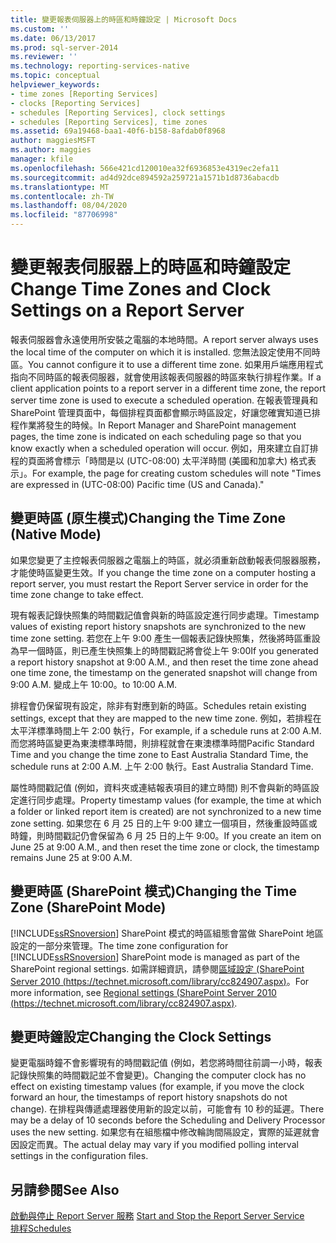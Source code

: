 ```yaml
---
title: 變更報表伺服器上的時區和時鐘設定 | Microsoft Docs
ms.custom: ''
ms.date: 06/13/2017
ms.prod: sql-server-2014
ms.reviewer: ''
ms.technology: reporting-services-native
ms.topic: conceptual
helpviewer_keywords:
- time zones [Reporting Services]
- clocks [Reporting Services]
- schedules [Reporting Services], clock settings
- schedules [Reporting Services], time zones
ms.assetid: 69a19468-baa1-40f6-b158-8afdab0f8968
author: maggiesMSFT
ms.author: maggies
manager: kfile
ms.openlocfilehash: 566e421cd120010ea32f6936853e4319ec2efa11
ms.sourcegitcommit: ad4d92dce894592a259721a1571b1d8736abacdb
ms.translationtype: MT
ms.contentlocale: zh-TW
ms.lasthandoff: 08/04/2020
ms.locfileid: "87706998"
---
```

# <a name="change-time-zones-and-clock-settings-on-a-report-server"></a><span data-ttu-id="d2eee-102">變更報表伺服器上的時區和時鐘設定</span><span class="sxs-lookup"><span data-stu-id="d2eee-102">Change Time Zones and Clock Settings on a Report Server</span></span>
  <span data-ttu-id="d2eee-103">報表伺服器會永遠使用所安裝之電腦的本地時間。</span><span class="sxs-lookup"><span data-stu-id="d2eee-103">A report server always uses the local time of the computer on which it is installed.</span></span> <span data-ttu-id="d2eee-104">您無法設定使用不同時區。</span><span class="sxs-lookup"><span data-stu-id="d2eee-104">You cannot configure it to use a different time zone.</span></span> <span data-ttu-id="d2eee-105">如果用戶端應用程式指向不同時區的報表伺服器，就會使用該報表伺服器的時區來執行排程作業。</span><span class="sxs-lookup"><span data-stu-id="d2eee-105">If a client application points to a report server in a different time zone, the report server time zone is used to execute a scheduled operation.</span></span> <span data-ttu-id="d2eee-106">在報表管理員和 SharePoint 管理頁面中，每個排程頁面都會顯示時區設定，好讓您確實知道已排程作業將發生的時候。</span><span class="sxs-lookup"><span data-stu-id="d2eee-106">In Report Manager and SharePoint management pages, the time zone is indicated on each scheduling page so that you know exactly when a scheduled operation will occur.</span></span> <span data-ttu-id="d2eee-107">例如，用來建立自訂排程的頁面將會標示「時間是以 (UTC-08:00) 太平洋時間 (美國和加拿大) 格式表示」。</span><span class="sxs-lookup"><span data-stu-id="d2eee-107">For example, the page for creating custom schedules will note "Times are expressed in (UTC-08:00) Pacific time (US and Canada)."</span></span>  
  
## <a name="changing-the-time-zone-native-mode"></a><span data-ttu-id="d2eee-108">變更時區 (原生模式)</span><span class="sxs-lookup"><span data-stu-id="d2eee-108">Changing the Time Zone (Native Mode)</span></span>  
 <span data-ttu-id="d2eee-109">如果您變更了主控報表伺服器之電腦上的時區，就必須重新啟動報表伺服器服務，才能使時區變更生效。</span><span class="sxs-lookup"><span data-stu-id="d2eee-109">If you change the time zone on a computer hosting a report server, you must restart the Report Server service in order for the time zone change to take effect.</span></span>  
  
 <span data-ttu-id="d2eee-110">現有報表記錄快照集的時間戳記值會與新的時區設定進行同步處理。</span><span class="sxs-lookup"><span data-stu-id="d2eee-110">Timestamp values of existing report history snapshots are synchronized to the new time zone setting.</span></span> <span data-ttu-id="d2eee-111">若您在上午 9:00 產生一個報表記錄快照集，然後將時區重設為早一個時區，則已產生快照集上的時間戳記將會從上午 9:00</span><span class="sxs-lookup"><span data-stu-id="d2eee-111">If you generated a report history snapshot at 9:00 A.M., and then reset the time zone ahead one time zone, the timestamp on the generated snapshot will change from 9:00 A.M.</span></span> <span data-ttu-id="d2eee-112">變成上午 10:00。</span><span class="sxs-lookup"><span data-stu-id="d2eee-112">to 10:00 A.M.</span></span>  
  
 <span data-ttu-id="d2eee-113">排程會仍保留現有設定，除非有對應到新的時區。</span><span class="sxs-lookup"><span data-stu-id="d2eee-113">Schedules retain existing settings, except that they are mapped to the new time zone.</span></span> <span data-ttu-id="d2eee-114">例如，若排程在太平洋標準時間上午 2:00 執行，</span><span class="sxs-lookup"><span data-stu-id="d2eee-114">For example, if a schedule runs at 2:00 A.M.</span></span> <span data-ttu-id="d2eee-115">而您將時區變更為東澳標準時間，則排程就會在東澳標準時間</span><span class="sxs-lookup"><span data-stu-id="d2eee-115">Pacific Standard Time and you change the time zone to East Australia Standard Time, the schedule runs at 2:00 A.M.</span></span> <span data-ttu-id="d2eee-116">上午 2:00 執行。</span><span class="sxs-lookup"><span data-stu-id="d2eee-116">East Australia Standard Time.</span></span>  
  
 <span data-ttu-id="d2eee-117">屬性時間戳記值 (例如，資料夾或連結報表項目的建立時間) 則不會與新的時區設定進行同步處理。</span><span class="sxs-lookup"><span data-stu-id="d2eee-117">Property timestamp values (for example, the time at which a folder or linked report item is created) are not synchronized to a new time zone setting.</span></span> <span data-ttu-id="d2eee-118">如果您在 6 月 25 日的上午 9:00 建立一個項目，然後重設時區或時鐘，則時間戳記仍會保留為 6 月 25 日的上午 9:00。</span><span class="sxs-lookup"><span data-stu-id="d2eee-118">If you create an item on June 25 at 9:00 A.M., and then reset the time zone or clock, the timestamp remains June 25 at 9:00 A.M.</span></span>  
  
## <a name="changing-the-time-zone-sharepoint-mode"></a><span data-ttu-id="d2eee-119">變更時區 (SharePoint 模式)</span><span class="sxs-lookup"><span data-stu-id="d2eee-119">Changing the Time Zone (SharePoint Mode)</span></span>  
 <span data-ttu-id="d2eee-120">[!INCLUDE[ssRSnoversion](../../includes/ssrsnoversion-md.md)] SharePoint 模式的時區組態會當做 SharePoint 地區設定的一部分來管理。</span><span class="sxs-lookup"><span data-stu-id="d2eee-120">The time zone configuration for [!INCLUDE[ssRSnoversion](../../includes/ssrsnoversion-md.md)] SharePoint mode is managed as part of the SharePoint regional settings.</span></span> <span data-ttu-id="d2eee-121">如需詳細資訊，請參閱[區域設定 (SharePoint Server 2010 (https://technet.microsoft.com/library/cc824907.aspx)](https://technet.microsoft.com/library/cc824907.aspx)。</span><span class="sxs-lookup"><span data-stu-id="d2eee-121">For more information, see [Regional settings (SharePoint Server 2010 (https://technet.microsoft.com/library/cc824907.aspx)](https://technet.microsoft.com/library/cc824907.aspx).</span></span>  
  
## <a name="changing-the-clock-settings"></a><span data-ttu-id="d2eee-122">變更時鐘設定</span><span class="sxs-lookup"><span data-stu-id="d2eee-122">Changing the Clock Settings</span></span>  
 <span data-ttu-id="d2eee-123">變更電腦時鐘不會影響現有的時間戳記值 (例如，若您將時間往前調一小時，報表記錄快照集的時間戳記並不會變更)。</span><span class="sxs-lookup"><span data-stu-id="d2eee-123">Changing the computer clock has no effect on existing timestamp values (for example, if you move the clock forward an hour, the timestamps of report history snapshots do not change).</span></span> <span data-ttu-id="d2eee-124">在排程與傳遞處理器使用新的設定以前，可能會有 10 秒的延遲。</span><span class="sxs-lookup"><span data-stu-id="d2eee-124">There may be a delay of 10 seconds before the Scheduling and Delivery Processor uses the new setting.</span></span> <span data-ttu-id="d2eee-125">如果您有在組態檔中修改輪詢間隔設定，實際的延遲就會因設定而異。</span><span class="sxs-lookup"><span data-stu-id="d2eee-125">The actual delay may vary if you modified polling interval settings in the configuration files.</span></span>  
  
## <a name="see-also"></a><span data-ttu-id="d2eee-126">另請參閱</span><span class="sxs-lookup"><span data-stu-id="d2eee-126">See Also</span></span>  
 <span data-ttu-id="d2eee-127">[啟動與停止 Report Server 服務](../report-server/start-and-stop-the-report-server-service.md) </span><span class="sxs-lookup"><span data-stu-id="d2eee-127">[Start and Stop the Report Server Service](../report-server/start-and-stop-the-report-server-service.md) </span></span>  
 [<span data-ttu-id="d2eee-128">排程</span><span class="sxs-lookup"><span data-stu-id="d2eee-128">Schedules</span></span>](schedules.md)  
  
  
